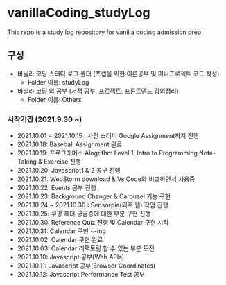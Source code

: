 # vanillaCoding_studyLog

This repo is a study log repository for vanilla coding admission prep

## 구성

- 바닐라 코딩 스터디 로그 폴더 (프렙을 위한 이론공부 및 미니프로젝트 코드 작성)
  - Folder 이름: studyLog
- 바닐라 코딩 외 공부 (서적 공부, 프로젝트, 프론트엔드 강의정리)
  - Folder 이름: Others

### 시작기간 (2021.9.30 ~)

- 2021.10.01 ~ 2021.10.15 : 사전 스터디 Google Assignment까지 진행
- 2021.10.18: Baseball Assignment 완료
- 2021.10.19: 프로그래머스 Alogrithm Level 1, Intro to Programming Note-Taking & Exercise 진행
- 2021.10.20: Javascript1 & 2 공부 진행
- 2021.10.21: WebStorm download & Vs Code와 비교하면서 사용중
- 2021.10.22: Events 공부 진행
- 2021.10.23: Background Changer & Carousel 기능 구현
- 2021.10.24 ~ 2021.10.30 : Sensorpia(외주 웹) 작업 진행
- 2021.10.25: 쿠팡 헤더 궁금증에 대한 부분 구현 진행
- 2021.10.30: Reference Quiz 진행 및 Calendar 구현 시작
- 2021.10.31: Calendar 구현 ~-ing
- 2021.10.02: Calendar 구현 완료
- 2021.10.03: Calendar 리팩토링 할 수 있는 부분 도전
- 2021.10.10: Javascript 공부(Web APIs)
- 2021.10.11: Javascript 공부(Browser Coordinates)
- 2021.10.12: Javascript Performance Test 공부